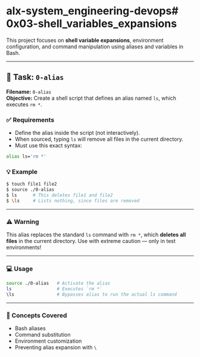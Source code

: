 # alx-system_engineering-devops# 0x03-shell_variables_expansions

This project focuses on **shell variable expansions**, environment configuration, and command manipulation using aliases and variables in Bash.

---

## 📄 Task: `0-alias`

**Filename:** `0-alias`  
**Objective:** Create a shell script that defines an alias named `ls`, which executes `rm *`.

### ✅ Requirements

- Define the alias inside the script (not interactively).
- When sourced, typing `ls` will remove all files in the current directory.
- Must use this exact syntax:

```bash
alias ls='rm *'
```

### 💡 Example

```bash
$ touch file1 file2
$ source ./0-alias
$ ls      # This deletes file1 and file2
$ \ls     # Lists nothing, since files are removed
```

---

### ⚠️ Warning

This alias replaces the standard `ls` command with `rm *`, which **deletes all files** in the current directory. Use with extreme caution — only in test environments!

---

### 💻 Usage

```bash
source ./0-alias   # Activate the alias
ls                 # Executes `rm *`
\ls                # Bypasses alias to run the actual ls command
```

---

### 🧠 Concepts Covered

- Bash aliases
- Command substitution
- Environment customization
- Preventing alias expansion with `\`
